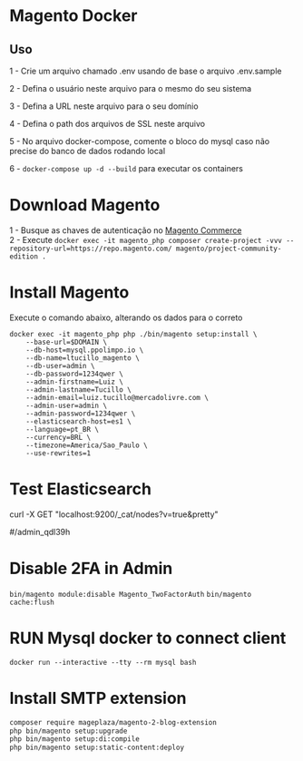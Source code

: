 # Magento Docker

## Uso

1 - Crie um arquivo chamado .env usando de base o arquivo .env.sample  

2 - Defina o usuário neste arquivo para o mesmo do seu sistema

3 - Defina a URL neste arquivo para o seu domínio

4 - Defina o path dos arquivos de SSL neste arquivo

5 - No arquivo docker-compose, comente o bloco do mysql caso não precise do banco de dados rodando local

6 - `docker-compose up -d --build` para executar os containers

# Download Magento
1 - Busque as chaves de autenticação no [Magento Commerce](https://marketplace.magento.com/customer/accessKeys/) \
2 - Execute `docker exec -it magento_php composer create-project -vvv --repository-url=https://repo.magento.com/ magento/project-community-edition .`

# Install Magento
Execute o comando abaixo, alterando os dados para o correto
```
docker exec -it magento_php php ./bin/magento setup:install \
    --base-url=$DOMAIN \
    --db-host=mysql.ppolimpo.io \
    --db-name=ltucillo_magento \
    --db-user=admin \
    --db-password=1234qwer \
    --admin-firstname=Luiz \
    --admin-lastname=Tucillo \
    --admin-email=luiz.tucillo@mercadolivre.com \
    --admin-user=admin \
    --admin-password=1234qwer \
    --elasticsearch-host=es1 \
    --language=pt_BR \
    --currency=BRL \
    --timezone=America/Sao_Paulo \
    --use-rewrites=1
```

# Test Elasticsearch
curl -X GET "localhost:9200/_cat/nodes?v=true&pretty"

#/admin_qdl39h

# Disable 2FA in Admin
`bin/magento module:disable Magento_TwoFactorAuth`
`bin/magento cache:flush`

# RUN Mysql docker to connect client
`docker run --interactive --tty --rm mysql bash`

# Install SMTP extension
```bash
composer require mageplaza/magento-2-blog-extension
php bin/magento setup:upgrade
php bin/magento setup:di:compile
php bin/magento setup:static-content:deploy
```
